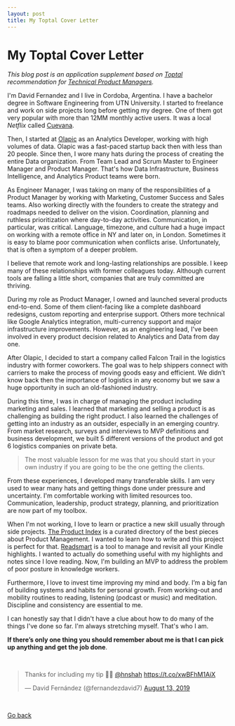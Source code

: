 ```yaml
---
layout: post
title: My Toptal Cover Letter
---
```


# My Toptal Cover Letter

*This blog post is an application supplement based on [Toptal](https://www.toptal.com/platform/talent/application_info/edit#admission_post=1) recommendation for [Technical Product Managers](https://www.toptal.com/product-managers/technical-product-managers).*

I'm David Fernandez and I live in Cordoba, Argentina. I have a bachelor degree in Software Engineering from UTN University. I started to freelance and work on side projects long before getting my degree. One of them got very popular with more than 12MM monthly active users. It was a local *Netflix* called [Cuevana](https://es.wikipedia.org/wiki/Cuevana).

Then, I started at [Olapic](https://www.olapic.com) as an Analytics Developer, working with high volumes of data. Olapic was a fast-paced startup back then with less than 20 people. Since then, I wore many hats during the process of creating the entire Data organization. From Team Lead and Scrum Master to Engineer Manager and Product Manager. That's how Data Infrastructure, Business Intelligence, and Analytics Product teams were born.

As Engineer Manager, I was taking on many of the responsibilities of a Product Manager by working with Marketing, Customer Success and Sales teams. Also working directly with the founders to create the strategy and roadmaps needed to deliver on the vision. Coordination, planning and ruthless prioritization where day-to-day activities. Communication, in particular, was critical. Language, timezone, and culture had a huge impact on working with a remote office in NY and later on, in London. Sometimes it is easy to blame poor communication when conflicts arise. Unfortunately, that is often a symptom of a deeper problem.

I believe that remote work and long-lasting relationships are possible. I keep many of these relationships with former colleagues today. Although current tools are falling a little short, companies that are truly committed are thriving.

During my role as Product Manager, I owned and launched several products end-to-end. Some of them client-facing like a complete dashboard redesigns, custom reporting and enterprise support. Others more technical like Google Analytics integration, multi-currency support and major infrastructure improvements. However, as an engineering lead, I've been involved in every product decision related to Analytics and Data from day one.

After Olapic, I decided to start a company called Falcon Trail in the logistics industry with former coworkers. The goal was to help shippers connect with carriers to make the process of moving goods easy and efficient. We didn’t know back then the importance of logistics in any economy but we saw a huge opportunity in such an old-fashioned industry.

During this time, I was in charge of managing the product including marketing and sales. I learned that marketing and selling a product is as challenging as building the right product. I also learned the challenges of getting into an industry as an outsider, especially in an emerging country. From market research, surveys and interviews to MVP definitions and business development, we built 5 different versions of the product and got 6 logistics companies on private beta.

> The most valuable lesson for me was that you should start in your own industry if you are going to be the one getting the clients.

From these experiences, I developed many transferable skills. I am very used to wear many hats and getting things done under pressure and uncertainty. I'm comfortable working with limited resources too. Communication, leadership, product strategy, planning, and prioritization are now part of my toolbox.

When I'm not working, I love to learn or practice a new skill usually through side projects. [The Product Index](https://theproductindex.com) is a curated directory of the best pieces about Product Management. I wanted to learn how to write and this project is perfect for that. [Readsmart](https://readsmart.co) is a tool to manage and revisit all your Kindle highlights. I wanted to actually do something useful with my highlights and notes since I love reading. Now, I'm building an MVP to address the problem of poor posture in knowledge workers.

Furthermore, I love to invest time improving my mind and body. I’m a big fan of building systems and habits for personal growth. From working-out and mobility routines to reading, listening (podcast or music) and meditation. Discipline and consistency are essential to me.

I can honestly say that I didn't have a clue about how to do many of the things I've done so far. I'm always stretching myself. That's who I am.

**If there’s only one thing you should remember about me is that I can pick up anything and get the job done**.

<div class="center">
	<br>
	<blockquote class="twitter-tweet"><p lang="en" dir="ltr">Thanks for including my tip 💪🏼 <a href="https://twitter.com/hnshah?ref_src=twsrc%5Etfw">@hnshah</a> <a href="https://t.co/xwBFhM1AiX">https://t.co/xwBFhM1AiX</a></p>&mdash; David Fernández (@fernandezdavid7) <a href="https://twitter.com/fernandezdavid7/status/1161284910033903616?ref_src=twsrc%5Etfw">August 13, 2019</a></blockquote> <script async src="https://platform.twitter.com/widgets.js" charset="utf-8"></script>
	<br>
</div>

[Go back](./)